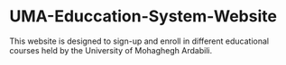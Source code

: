 # UMA-Educcation-System-Website
 This website is designed to sign-up and enroll in different educational courses held by the University of Mohaghegh Ardabili.
